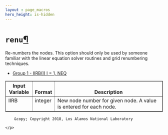 ```yaml
---
layout : page_macros
hero_height: is-hidden
---
```


<h1><code class="docutils literal notranslate"><span class="pre">renu</span></code><a class="headerlink" href="#renu" title="Permalink to this headline">¶</a></h1>
<p>Re-numbers the nodes. This option should only be used by someone familiar with the linear equation solver routines and grid renumbering techniques.</p>
<ul class="simple">
<li><a class="reference external" href="InputData#JA">Group 1 - IIRB(I) I = 1, NEQ</a></li>
</ul>
<table border="1" class="docutils">
<colgroup>
<col width="17%" />
<col width="10%" />
<col width="73%" />
</colgroup>
<thead valign="bottom">
<tr class="row-odd"><th class="head">Input Variable</th>
<th class="head">Format</th>
<th class="head">Description</th>
</tr>
</thead>
<tbody valign="top">
<tr class="row-even"><td>IIRB</td>
<td>integer</td>
<td>New node number for given node. A value is entered for each node.</td>
</tr>
</tbody>
</table>
  <div role="contentinfo">
    <p>
        
        &copy; Copyright 2018, Los Alamos National Laboratory

    </p>
  </div>